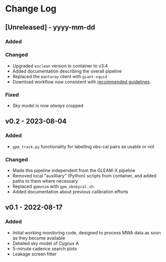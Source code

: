 
# Change Log

## [Unreleased] - yyyy-mm-dd
 
### Added

### Changed

- Upgraded `wsclean` version in container to v3.4
- Added documentation describing the overall pipeline
- Replaced the `mantaray` client with `giant-squid`
- Download workflow now consistent with [recommended guidelines](https://mwatelescope.atlassian.net/wiki/spaces/MP/pages/65405030/MWA+ASVO+Use+with+HPC+Systems).

### Fixed

- Sky model is now *always* cropped

## v0.2 - 2023-08-04

### Added

- `gpm_track.py` functionality for labelling obs-cal pairs as usable or not
 
### Changed

- Made this pipeline independent from the GLEAM-X pipeline
- Removed local "auxilliary" (Python) scripts from container, and added paths to them where necessary
- Replaced `gpmonim` with `gpm_obsbycal.sh`.
- Added documentation about previous calibration efforts

## v0.1 - 2022-08-17
 
### Added
   
- Initial working monitoring code, designed to process MWA data as soon as they
  become available
- Detailed sky model of Cygnus A
- 5-minute cadence search plots
- Leakage screen fitter
